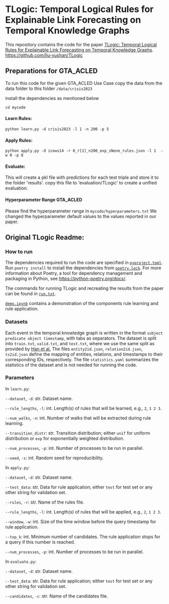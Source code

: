 # TLogic: Temporal Logical Rules for Explainable Link Forecasting on Temporal Knowledge Graphs
This repository contains the code for the paper [TLogic: Temporal Logical Rules for Explainable Link Forecasting on Temporal Knowledge Graphs](https://arxiv.org/abs/2112.08025).
https://github.com/liu-yushan/TLogic

## Preparations for GTA_ACLED
To run this code for the given GTA_ACLED Use Case copy the data from the data folder to this folder 
```/data/crisis2023```

install the dependencies as mentioned below 

```cd mycode```

#### Learn Rules:
```
python learn.py -d crisis2023 -l 1 -n 200 -p 5
```
#### Apply Rules:

```
python apply.py -d icews14 -r 0_r[1]_n200_exp_sNone_rules.json -l 1  -w 0 -p 8
```
#### Evaluate:

This will create a pkl file with predictions for each test triple and store it to the folder 'results'. copy this file to  'evaluation/TLogic' to create a unified evaluation.

#### Hyperparameter Range GTA_ACLED

Please find the hyperparameter range in ```mycode/hyperparameters.txt```
We changed the hyperparameter default values to the values reported in our paper.



## Original TLogic Readme:

<h3> How to run </h3>

The dependencies required to run the code are specified in [`pyproject.toml`](https://github.com/liu-yushan/TLogic/blob/main/pyproject.toml). Run `poetry install` to install the dependencies from [`poetry.lock`](https://github.com/liu-yushan/TLogic/blob/main/poetry.lock). For more information about Poetry, a tool for dependency management and packaging in Python, see https://python-poetry.org/docs/.

The commands for running TLogic and recreating the results from the paper can be found in [`run.txt`](https://github.com/liu-yushan/TLogic/blob/main/mycode/run.txt).

[`demo.ipynb`](https://github.com/liu-yushan/TLogic/blob/main/mycode/demo.ipynb) contains a demonstration of the components rule learning and rule application.


<h3> Datasets </h3>

Each event in the temporal knowledge graph is written in the format `subject predicate object timestamp`, with tabs as separators.
The dataset is split into `train.txt`, `valid.txt`, and `test.txt`, where we use the same split as provided by [Han et al.](https://github.com/TemporalKGTeam/xERTE)
The files `entity2id.json`, `relation2id.json`, `ts2id.json` define the mapping of entities, relations, and timestamps to their corresponding IDs, respectively.
The file `statistics.yaml` summarizes the statistics of the dataset and is not needed for running the code.


<h3> Parameters </h3>

In `learn.py`:

`--dataset`, `-d`: str. Dataset name.

`--rule_lengths`, `-l`: int. Length(s) of rules that will be learned, e.g., `2`, `1 2 3`.

`--num_walks`, `-n`: int. Number of walks that will be extracted during rule learning.

`--transition_distr`: str. Transition distribution; either `unif` for uniform distribution or `exp` for exponentially weighted distribution.

`--num_processes`, `-p`: int. Number of processes to be run in parallel.

`--seed`, `-s`: int. Random seed for reproducibility.


In `apply.py`:

`--dataset`, `-d`: str. Dataset name.

`--test_data`: str. Data for rule application; either `test` for test set or any other string for validation set.

`--rules`, `-r`: str. Name of the rules file.

`--rule_lengths`, `-l`: int. Length(s) of rules that will be applied, e.g., `2`, `1 2 3`.

`--window`, `-w`: int. Size of the time window before the query timestamp for rule application.

`--top_k`: int. Minimum number of candidates. The rule application stops for a query if this number is reached.

`--num_processes`, `-p`: int. Number of processes to be run in parallel.


In `evaluate.py`:

`--dataset`, `-d`: str. Dataset name.

`--test_data`: str. Data for rule application; either `test` for test set or any other string for validation set.

`--candidates`, `-c`: str. Name of the candidates file.
